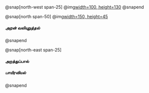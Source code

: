 
@snap[north-west span-25]
@img[width=100, height=130](assets/img/thirukkural-logo1.png)
@snapend

@snap[north span-50]
@img[width=150, height=45](assets/img/Thirukkural-Text-Logo.png)
<!-- <h4 id="title"> திருக்குறள் </h4> -->

##### அறன் வலியுறுத்தல்
@snapend

@snap[north-east span-25]
#### அறத்துப்பால்

##### பாயிரவியல்
@snapend
